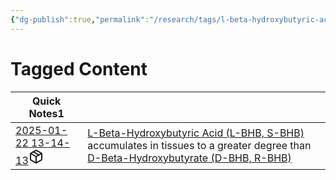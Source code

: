 ```yaml
---
{"dg-publish":true,"permalink":"/research/tags/l-beta-hydroxybutyric-acid-l-bhb-s-bhb/"}
---
```


# Tagged Content
<div><table class="dataview table-view-table"><thead class="table-view-thead"><tr class="table-view-tr-header"><th class="table-view-th"><span>Quick Notes</span><span class="dataview small-text">1</span></th><th class="table-view-th"><span></span></th></tr></thead><tbody class="table-view-tbody"><tr><td><span><a data-tooltip-position="top" aria-label="Research/Quick Notes/2025-01-22 13-14-13.md" data-href="Research/Quick Notes/2025-01-22 13-14-13.md" href="Research/Quick Notes/2025-01-22 13-14-13.md" class="internal-link" target="_blank" rel="noopener nofollow" fileclass-name="Research Links">2025-01-22 13-14-13</a><a class="metadata-menu fileclass-icon"><svg xmlns="http://www.w3.org/2000/svg" width="24" height="24" viewBox="0 0 24 24" fill="none" stroke="currentColor" stroke-width="2" stroke-linecap="round" stroke-linejoin="round" class="svg-icon lucide-package"><path d="m7.5 4.27 9 5.15"></path><path d="M21 8a2 2 0 0 0-1-1.73l-7-4a2 2 0 0 0-2 0l-7 4A2 2 0 0 0 3 8v8a2 2 0 0 0 1 1.73l7 4a2 2 0 0 0 2 0l7-4A2 2 0 0 0 21 16Z"></path><path d="m3.3 7 8.7 5 8.7-5"></path><path d="M12 22V12"></path></svg></a></span></td><td><span><a data-href="L-Beta-Hydroxybutyric Acid (L-BHB, S-BHB)" href="L-Beta-Hydroxybutyric Acid (L-BHB, S-BHB)" class="internal-link" target="_blank" rel="noopener nofollow">L-Beta-Hydroxybutyric Acid (L-BHB, S-BHB)</a> accumulates in tissues to a greater degree than <a data-href="D-Beta-Hydroxybutyrate (D-BHB, R-BHB)" href="D-Beta-Hydroxybutyrate (D-BHB, R-BHB)" class="internal-link" target="_blank" rel="noopener nofollow">D-Beta-Hydroxybutyrate (D-BHB, R-BHB)</a></span></td></tr></tbody></table></div>

